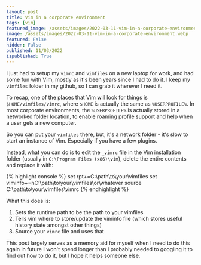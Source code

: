 ```yaml
---
layout: post
title: Vim in a corporate environment
tags: [vim]
featured_image: /assets/images/2022-03-11-vim-in-a-corporate-environment.webp
image: /assets/images/2022-03-11-vim-in-a-corporate-environment.webp
featured: False
hidden: False
published: 11/03/2022
ispublished: True
---
```

I just had to setup my `vimrc` and `vimfiles` on a new laptop for work, and had some fun with Vim, mostly as it's been years since I had to do it. I keep my `vimfiles` folder in my github, so I can grab it wherever I need it.

To recap, one of the places that Vim will look for things is `$HOME/vimfiles/vimrc`, where `$HOME` is actually the same as `%USERPROFILE%`. In most corporate environments, the `%USERPROFILE%` is actually stored in a networked folder location, to enable roaming profile support and help when a user gets a new computer.

So you can put your `vimfiles` there, but, it's a network folder - it's slow to start an instance of Vim. Especially if you have a few plugins.

Instead, what you can do is to edit the `_vimrc` file in the Vim installation folder (usually in `C:\Program Files (x86)\vim`), delete the entire contents and replace it with:

{% highlight console %}
set rpt+=C:\path\to\your\vimfiles
set viminfo+=nC:\path\to\your\vimfiles\or\whatever
source C:\path\to\your\vimfiles\vimrc
{% endhighlight %}

What this does is:

1. Sets the runtime path to be the path to your vimfiles
2. Tells vim where to store/update the viminfo file (which stores useful history state amongst other things)
3. Source your `vimrc` file and uses that 

This post largely serves as a memory aid for myself when I need to do this again in future I won't spend longer than I probably needed to googling it to find out how to do it, but I hope it helps someone else.